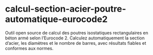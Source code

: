 # calcul-section-acier-poutre-automatique-eurocode2
Outil open source de calcul des poutres isostatiques rectangulaires en béton armé selon l’Eurocode 2. Calculez automatiquement la section d’acier, les diamètres et le nombre de barres, avec résultats fiables et conformes aux normes.  
